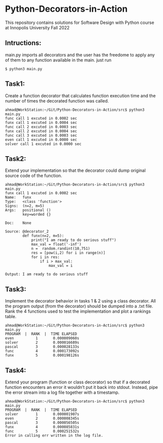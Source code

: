 # Python-Decorators-in-Action
This repository contains solutions for Software Design with Python course at Innopolis University Fall 2022

## Intructions: 
main.py imports all decorators and the user has the freedome to apply any of them to any function available in the main. just run 
```console
$ python3 main.py

```

## Task1: 
Create a function decorator that calculates function execution time and the number of times the decorated function was called.

```console
ahmad@WorkStation:~/Git/Python-Decorators-in-Action/src$ python3 main.py
func call 1 excuted in 0.0002 sec
funx call 1 excuted in 0.0004 sec
func call 2 excuted in 0.0003 sec
funx call 2 excuted in 0.0004 sec
func call 3 excuted in 0.0003 sec
even call 1 excuted in 0.0000 sec
solver call 1 excuted in 0.0000 sec

```

## Task2:
Extend your implementation so that the decorator could dump original source code of the function.

```console
ahmad@WorkStation:~/Git/Python-Decorators-in-Action/src$ python3 main.py
funx call 1 excuted in 0.0002 sec
Name:   funx
Type:   <class 'function'>
Signs:  (n=2, m=5)
Args:   positional () 
        key=worded {}

Doc:    None

Source: @decorator_2
        def funx(n=2, m=5):
            print("I am ready to do serious stuff")
            max_val = float('-inf')
            n =  random.randint(10,751)
            res = [pow(i,2) for i in range(n)]
            for i in res:
                if i > max_val: 
                    max_val = i

Output: I am ready to do serious stuff
```

## Task3:
Implement the decorator behavior in tasks 1 & 2 using a class decorator. All the program output (from the decorator) should be dumped into a .txt file. Rank the 4 functions used to test the implementation and plot a rankings table.

```console
ahmad@WorkStation:~/Git/Python-Decorators-in-Action/src$ python3 main.py
PROGRAM  |  RANK  |  TIME ELAPSED
even          1       0.000009060s
solver        2       0.000016689s
pascal        3       0.000028133s
func          4       0.000173092s
funx          5       0.000198126s
```

## Task4:
Extend your program (function or class decorator) so that if a decorated function encounters an error it wouldn’t put it back into stdout. Instead, pipe the error stream into a log file together with a timestamp.

```console
ahmad@WorkStation:~/Git/Python-Decorators-in-Action/src$ python3 main.py
PROGRAM  |  RANK  |  TIME ELAPSED
solver        1       0.000001907s
even          2       0.000008345s
pascal        3       0.000056505s
funx          4       0.000085831s
func          5       0.000251532s
Error in calling err written in the log file.
```

